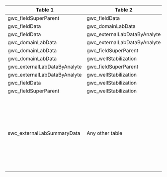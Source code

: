 |Table 1|Table 2|Join by field(s)|
|------------------------|------------------------|-------------------------------|
gwc_fieldSuperParent|gwc_fieldData|parentSampleID
gwc_fieldData|gwc_domainLabData|parentSampleID
gwc_fieldData|gwc_externalLabDataByAnalyte|sampleID
gwc_domainLabData|gwc_externalLabDataByAnalyte|
gwc_domainLabData|gwc_fieldSuperParent|
gwc_domainLabData|gwc_wellStabilization|
gwc_externalLabDataByAnalyte|gwc_fieldSuperParent|
gwc_externalLabDataByAnalyte|gwc_wellStabilization|
gwc_fieldData|gwc_wellStabilization|
gwc_fieldSuperParent|gwc_wellStabilization|
swc_externalLabSummaryData|Any other table|Join not recommended. Relevant quality control data can be connected to analytes by overlap of analysisDate with labSpecific start and end dates.
